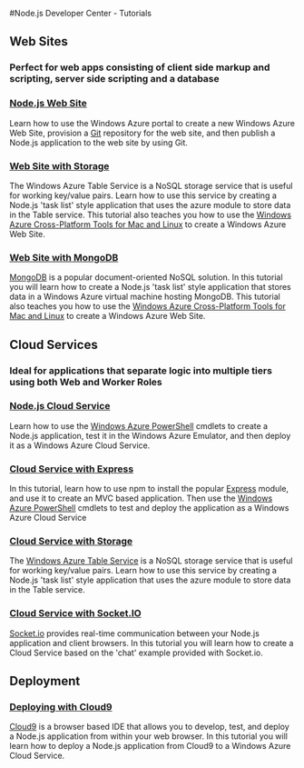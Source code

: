 #Node.js Developer Center - Tutorials

## Web Sites
<h3 class="subtext">Perfect for web apps consisting of client side markup and scripting, server side scripting and a database</h3> 

### [Node.js Web Site] ###
Learn how to use the Windows Azure portal to create a new Windows Azure Web Site, provision a [Git] repository for the web site, and then publish a Node.js application to the web site by using Git.

### [Web Site with Storage]
The Windows Azure Table Service is a NoSQL storage service that is useful for working key/value pairs. Learn how to use this service by creating a Node.js 'task list' style application that uses the azure module to store data in the Table service. This tutorial also teaches you how to use the [Windows Azure Cross-Platform Tools for Mac and Linux] to create a Windows Azure Web Site.

### [Web Site with MongoDB]
[MongoDB] is a popular document-oriented NoSQL solution. In this tutorial you will learn how to create a Node.js 'task list' style application that stores data in a Windows Azure virtual machine hosting MongoDB. This tutorial also teaches you how to use the [Windows Azure Cross-Platform Tools for Mac and Linux] to create a Windows Azure Web Site.

## Cloud Services
<h3 class="subtext">Ideal for applications that separate logic into multiple tiers using both Web and Worker Roles
</h3>

### [Node.js Cloud Service]
Learn how to use the [Windows Azure PowerShell] cmdlets to create a Node.js application, test it in the Windows Azure Emulator, and then deploy it as a Windows Azure Cloud Service.

### [Cloud Service with Express]
In this tutorial, learn how to use npm to install the popular [Express] module, and use it to create an MVC based application. Then use the [Windows Azure PowerShell] cmdlets to test and deploy the application as a Windows Azure Cloud Service

### [Cloud Service with Storage]
The [Windows Azure Table Service] is a NoSQL storage service that is useful for working key/value pairs. Learn how to use this service by creating a Node.js 'task list' style application that uses the azure module to store data in the Table service.

### [Cloud Service with Socket.IO]
[Socket.io] provides real-time communication between your Node.js application and client browsers. In this tutorial you will learn how to create a Cloud Service based on the 'chat' example provided with Socket.io.

## Deployment

### [Deploying with Cloud9]
[Cloud9] is a browser based IDE that allows you to develop, test, and deploy a Node.js application from within your web browser. In this tutorial you will learn how to deploy a Node.js application from Cloud9 to a Windows Azure Cloud Service.

[Node.js Web Site]: /en-us/develop/nodejs/tutorials/create-a-website-(mac)/
[Web site with WebMatrix]: /en-us/develop/nodejs/tutorials/web-site-with-webmatrix/
[Web Site with Storage]: /en-us/develop/nodejs/tutorials/web-site-with-storage/
[Web Site with MongoDB]: /en-us/develop/nodejs/tutorials/website-with-mongodb-(mac)/
[Node.js Cloud Service]: /en-us/develop/nodejs/tutorials/getting-started/
[Cloud Service with Express]: /en-us/develop/nodejs/tutorials/web-app-with-express/
[Cloud Service with Storage]: /en-us/develop/nodejs/tutorials/web-app-with-storage/
[Cloud Service with MongoDB]: /en-us/develop/nodejs/tutorials/web-app-with-mongodb/
[Cloud Service with Socket.IO]: /en-us/develop/nodejs/tutorials/app-using-socketio/
[Deploying with Cloud9]: /en-us/develop/nodejs/tutorials/deploying-with-cloud9/

[Cloud9]: http://http://c9.io/
[MongoDB]: http://www.mongodb.org/
[Socket.io]: http://socket.io/
[Express]: http://expressjs.com/
[WebMatrix]: /en-us/develop/downloads/webmatrix-overview/
[Git]: http://git-scm.com/
[Windows Azure Cross-Platform Tools for Mac and Linux]: /en-us/develop/nodejs/how-to-guides/command-line-tools/
[Windows Azure PowerShell]: /en-us/develop/nodejs/how-to-guides/powershell-cmdlets/
[Windows Azure Table Service]: /en-us/develop/nodejs/how-to-guides/table-services/
